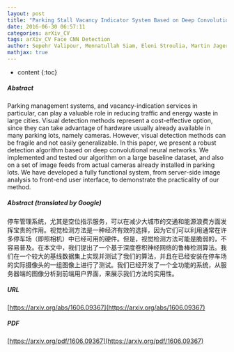 ```yaml
---
layout: post
title: "Parking Stall Vacancy Indicator System Based on Deep Convolutional Neural Networks"
date: 2016-06-30 06:57:11
categories: arXiv_CV
tags: arXiv_CV Face CNN Detection
author: Sepehr Valipour, Mennatullah Siam, Eleni Stroulia, Martin Jagersand
mathjax: true
---
```


* content
{:toc}

##### Abstract
Parking management systems, and vacancy-indication services in particular, can play a valuable role in reducing traffic and energy waste in large cities. Visual detection methods represent a cost-effective option, since they can take advantage of hardware usually already available in many parking lots, namely cameras. However, visual detection methods can be fragile and not easily generalizable. In this paper, we present a robust detection algorithm based on deep convolutional neural networks. We implemented and tested our algorithm on a large baseline dataset, and also on a set of image feeds from actual cameras already installed in parking lots. We have developed a fully functional system, from server-side image analysis to front-end user interface, to demonstrate the practicality of our method.

##### Abstract (translated by Google)
停车管理系统，尤其是空位指示服务，可以在减少大城市的交通和能源浪费方面发挥宝贵的作用。视觉检测方法是一种经济有效的选择，因为它们可以利用通常在许多停车场（即照相机）中已经可用的硬件。但是，视觉检测方法可能是脆弱的，不容易普及。在本文中，我们提出了一个基于深度卷积神经网络的鲁棒检测算法。我们在一个较大的基线数据集上实现并测试了我们的算法，并且在已经安装在停车场的实际摄像头的一组图像上进行了测试。我们已经开发了一个全功能的系统，从服务器端的图像分析到前端用户界面，来展示我们方法的实用性。

##### URL
[https://arxiv.org/abs/1606.09367](https://arxiv.org/abs/1606.09367)

##### PDF
[https://arxiv.org/pdf/1606.09367](https://arxiv.org/pdf/1606.09367)

